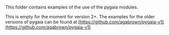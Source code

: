 This folder contains examples of the use of the pygaia modules.

This is empty for the moment for version 2+. The examples for the older versions of pygaia can be found at
[https://github.com/agabrown/pygaia-v1](https://github.com/agabrown/pygaia-v1)
